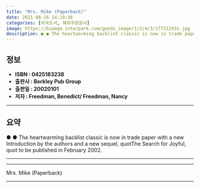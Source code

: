 ```yaml
---
title: "Mrs. Mike (Paperback)"
date: 2021-08-16 14:19:36
categories: [외국도서, 해외주문원서]
image: https://bimage.interpark.com/goods_image/1/2/4/3/17721243s.jpg
description: ● ● The heartwarming backlist classic is now in trade paper with a new Introduction by the authors and a new sequel, quotThe Search for Joyful, quot to be pub
---
```


## **정보**

- **ISBN : 0425183238**
- **출판사 : Berkley Pub Group**
- **출판일 : 20020101**
- **저자 : Freedman, Benedict/ Freedman, Nancy**

------



## **요약**

●  ●  The heartwarming backlist classic is now in trade paper with a new Introduction by the authors and a new sequel, quotThe Search for Joyful, quot to be published in February 2002. 

------



------


Mrs. Mike (Paperback) 

------



